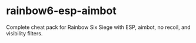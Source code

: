 # rainbow6-esp-aimbot
Complete cheat pack for Rainbow Six Siege with ESP, aimbot, no recoil, and visibility filters.
